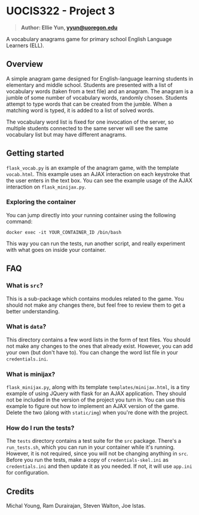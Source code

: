 
# UOCIS322 - Project 3 #
> **Author: Ellie Yun, yyun@uoregon.edu**
> 
A vocabulary anagrams game for primary school English Language Learners (ELL).

## Overview

A simple anagram game designed for English-language learning students in elementary and middle school. Students are presented with a list of vocabulary words (taken from a text file) and an anagram. The anagram is a jumble of some number of vocabulary words, randomly chosen. Students attempt to type words that can be created from the jumble. When a matching word is typed, it is added to a list of solved words.

The vocabulary word list is fixed for one invocation of the server, so multiple students connected to the same server will see the same vocabulary list but may have different anagrams.

## Getting started

`flask_vocab.py` is an example of the anagram game, with the template `vocab.html`. This example uses an AJAX interaction on each keystroke that the user enters in the text box. You can see the example usage of the AJAX interaction on `flask_minijax.py`.

### Exploring the container
You can jump directly into your running container using the following command:

```shell
docker exec -it YOUR_CONTAINER_ID /bin/bash
```

This way you can run the tests, run another script, and really experiment with what goes on inside your container.


## FAQ
### What is `src`?
This is a sub-package which contains modules related to the game. You should not make any changes there, but feel free to review them to get a better understanding.

### What is `data`?
This directory contains a few word lists in the form of text files. You should not make any changes to the ones that already exist. However, you can add your own (but don't have to). You can change the word list file in your `credentials.ini`.

### What is minijax?

`flask_minijax.py`, along with its template `templates/minijax.html`, is a tiny example of using JQuery with flask for an AJAX application. They should not be included in the version of the project you turn in. You can use this example to figure out how to implement an AJAX version of the game. Delete the two (along with `static/img`) when you're done with the project.

### How do I run the tests?
The `tests` directory contains a test suite for the `src` package. There's a `run_tests.sh`, which you can run in your container while it's running. However, it is not required, since you will not be changing anything in `src`. Before you run the tests, make a copy of `credentials-skel.ini` as `credentials.ini` and then update it as you needed. If not, it will use `app.ini` for configuration.

## Credits

Michal Young, Ram Durairajan, Steven Walton, Joe Istas.

